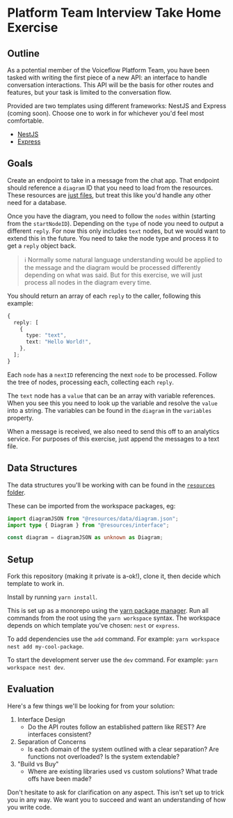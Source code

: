 # Platform Team Interview Take Home Exercise

## Outline

As a potential member of the Voiceflow Platform Team, you have been tasked with writing the first piece of a new API: an interface to handle conversation interactions. This API will be the basis for other routes and features, but your task is limited to the conversation flow.

Provided are two templates using different frameworks: NestJS and Express (coming soon). Choose one to work in for whichever you'd feel most comfortable.

- [NestJS](./backend/nest/)
- [Express](./backend/express/)

## Goals

Create an endpoint to take in a message from the chat app. That endpoint should reference a `diagram` ID that you need to load from the resources. These resources are [just files](./resources/data/diagram.js), but treat this like you'd handle any other need for a database.

Once you have the diagram, you need to follow the `nodes` within (starting from the `startNodeID`). Depending on the `type` of node you need to output a different `reply`. For now this only includes `text` nodes, but we would want to extend this in the future. You need to take the node type and process it to get a `reply` object back.

> :information_source: Normally some natural language understanding would be applied to the message and the diagram would be processed differently depending on what was said. But for this exercise, we will just process all nodes in the diagram every time.

You should return an array of each `reply` to the caller, following this example:

```ts
{
  reply: [
    {
      type: "text",
      text: "Hello World!",
    },
  ];
}
```

Each `node` has a `nextID` referencing the next `node` to be processed. Follow the tree of nodes, processing each, collecting each `reply`.

The `text` node has a `value` that can be an array with variable references. When you see this you need to look up the variable and resolve the `value` into a string. The variables can be found in the `diagram` in the `variables` property.

When a message is received, we also need to send this off to an analytics service. For purposes of this exercise, just append the messages to a text file.

## Data Structures

The data structures you'll be working with can be found in the [`resources` folder](backend/resources).

These can be imported from the workspace packages, eg:

```ts
import diagramJSON from "@resources/data/diagram.json";
import type { Diagram } from "@resources/interface";

const diagram = diagramJSON as unknown as Diagram;
```

## Setup

Fork this repository (making it private is a-ok!), clone it, then decide which template to work in.

Install by running `yarn install`.

This is set up as a monorepo using the [yarn package manager](https://classic.yarnpkg.com/en/docs/install#mac-stable). Run all commands from the root using the `yarn workspace` syntax. The workspace depends on which template you've chosen: `nest` or `express`.

To add dependencies use the `add` command. For example: `yarn workspace nest add my-cool-package`.

To start the development server use the `dev` command. For example: `yarn workspace nest dev`.

## Evaluation

Here's a few things we'll be looking for from your solution:

1. Interface Design
   - Do the API routes follow an established pattern like REST? Are interfaces consistent?
2. Separation of Concerns
   - Is each domain of the system outlined with a clear separation? Are functions not overloaded? Is the system extendable?
3. "Build vs Buy"
   - Where are existing libraries used vs custom solutions? What trade offs have been made?

Don't hesitate to ask for clarification on any aspect. This isn't set up to trick you in any way. We want you to succeed and want an understanding of how you write code.
